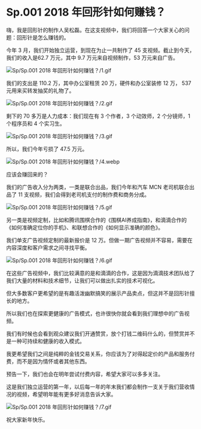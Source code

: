 # Sp.001 2018 年回形针如何赚钱？

嗨，我是回形针的制作人吴松磊。在这支视频中，我们将回答一个大家关心的问题：回形针是怎么赚钱的。

今年 3 月，我们开始独立运营，到现在为止一共制作了 45 支视频。截止到今天，我们的收入是62.7 万元，其中 9.7 万元来自视频制作，53 万元来自广告。

![Sp/Sp.001 2018 年回形针如何赚钱？/1.gif](https://cdn.jsdelivr.net/gh/ipaperclip-icu/static/image/文字稿/Sp/Sp.001%202018%20年回形针如何赚钱？/1.gif)

我们的支出是 110.2 万，其中办公室租赁 20 万，硬件和办公室装修 12 万， 537 元用来买转发抽奖的礼物了。

![Sp/Sp.001 2018 年回形针如何赚钱？/2.gif](https://cdn.jsdelivr.net/gh/ipaperclip-icu/static/image/文字稿/Sp/Sp.001%202018%20年回形针如何赚钱？/2.gif)

剩下的 70 多万是人力成本：我们现在有 3 个作者，3 个动效师，2 个分镜师，1 个程序员和 4 个实习生。

![Sp/Sp.001 2018 年回形针如何赚钱？/3.gif](https://cdn.jsdelivr.net/gh/ipaperclip-icu/static/image/文字稿/Sp/Sp.001%202018%20年回形针如何赚钱？/3.gif)

所以，我们今年亏损了 47.5 万元。

![Sp/Sp.001 2018 年回形针如何赚钱？/4.webp](https://cdn.jsdelivr.net/gh/ipaperclip-icu/static/image/文字稿/Sp/Sp.001%202018%20年回形针如何赚钱？/4.webp)

应该会赚回来的？

我们的广告收入分为两类，一类是联合出品，我们今年和汽车 MCN 老司机联合出品了 11 支视频，我们会得到老司机支付的制作费和商务分成。

![Sp/Sp.001 2018 年回形针如何赚钱？/5.gif](https://cdn.jsdelivr.net/gh/ipaperclip-icu/static/image/文字稿/Sp/Sp.001%202018%20年回形针如何赚钱？/5.gif)

另一类是视频定制，比如和腾讯围棋合作的《围棋AI养成指南》，和滴滴合作的《如何准确定位你的手机》、和联想合作的《如何显示准确的颜色》。

我们单支广告视频定制的最新报价是 12 万。但做一期广告视频并不容易，需要在内容深度和客户需求之间寻找平衡。

![Sp/Sp.001 2018 年回形针如何赚钱？/6.gif](https://cdn.jsdelivr.net/gh/ipaperclip-icu/static/image/文字稿/Sp/Sp.001%202018%20年回形针如何赚钱？/6.gif)

在这些广告视频中，我们比较满意的是和滴滴的合作，这是因为滴滴技术团队给了我们大量的材料和技术细节，让我们可以做出扎实的技术可视化。

但大多数客户更希望的是有趣活泼幽默搞笑的展示产品卖点，但这并不是回形针擅长的地方。

所以我们也在探索更健康的广告模式，也许很快你就会看到我们理想中的广告视频。

我们有时候也会看到观众建议我们开通赞赏，放个打钱二维码什么的，但赞赏并不是一种可持续和健康的收入模式。

我更希望我们之间是纯粹的金钱交易关系，你应该为了对得起定价的产品和服务付费，而不是因为情怀或者其他东西。

预告一下，我们也会在明年尝试付费内容，希望大家可以多多关注。

这是我们独立运营的第一年，以后每一年的年末我们都会制作一支关于我们营收情况的视频，希望明年能有更多好消息告诉大家。

![Sp/Sp.001 2018 年回形针如何赚钱？/7.gif](https://cdn.jsdelivr.net/gh/ipaperclip-icu/static/image/文字稿/Sp/Sp.001%202018%20年回形针如何赚钱？/7.gif)

祝大家新年快乐。
